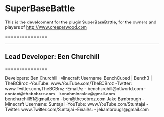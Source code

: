 SuperBaseBattle
===============

This is the development for the plugin SuperBaseBattle, for the owners and players of http://www.creeperwood.com

===============

-----------------------------
Lead Developer: Ben Churchill
-----------------------------

===============

<p>Developers:
    Ben Churchill
        -Minecraft Username: BenchCubed | Bench3 | TheBCBroz
        -YouTube: www.YouTube.com/TheBCBroz
        -Twitter: www.Twitter.com/TheBCBroz
        -Email/s:
           - benchurchill@ntlworld.com
           - contact@thebcbroz.com
           - benchmineplex@gmail.com
           - benchurchill51@gmail.com
           - ben@thebcbroz.com
    Jake Bambrough
        -Minecraft Username: Suntajai
        -YouTube: www.YouTube.com/Stuntajai
        -Twitter: www.Twitter.com/Suntajai
        -Email/s:
           - jebambrough@gmail.com


